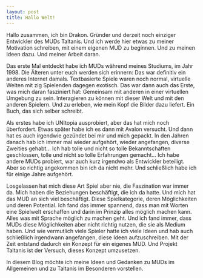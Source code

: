 ```yaml
---
layout: post
title: Hallo Welt!
---
```


Hallo zusammen, ich bin Drakon. Gründer und derzeit noch einziger Entwickler des MUDs Taltanis. Und ich werde hier etwas zu meiner Motivation schreiben, mit einem eigenen MUD zu beginnen. Und zu meinen Ideen dazu. Und meiner Arbeit daran.

Das erste Mal entdeckt habe ich MUDs während meines Studiums, im Jahr 1998. Die Älteren unter euch werden sich erinnern: Das war definitiv ein anderes Internet damals. Textbasierte Spiele waren noch normal, virtuelle Welten mit zig Spielenden dagegen exotisch. Das war dann auch das Erste, was mich daran fasziniert hat: Gemeinsam mit anderen in einer virtuellen Umgebung zu sein. Interagieren zu können mit dieser Welt und mit den anderen Spielern. Und zu erleben, wie mein Kopf die Bilder dazu liefert. Ein Buch, das sich selber schreibt.

Als erstes habe ich UNItopia ausprobiert, aber das hat mich noch überfordert. Etwas später habe ich es dann mit Avalon versucht. Und dann hat es auch irgendwie gezündet bei mir und mich gepackt. In den Jahren danach hab ich immer mal wieder aufgehört, wieder angefangen, diverse Zweities gehabt... Ich hab tolle und nicht so tolle Bekanntschaften geschlossen, tolle und nicht so tolle Erfahrungen gemacht... Ich habe andere MUDs probiert, war auch kurz irgendwo als Entwickler beteiligt. Aber so richtig angekommen bin ich da nicht mehr. Und schließlich habe ich für einige Jahre aufgehört.

Losgelassen hat mich diese Art Spiel aber nie, die Faszination war immer da. Mich haben die Beziehungen beschäftigt, die ich da hatte. Und mich hat das MUD an sich viel beschäftigt. Diese Spielkategorie, deren Möglichkeiten und deren Potential. Ich fand das immer spannend, dass man mit Worten eine Spielwelt erschaffen und darin im Prinzip alles möglich machen kann. Alles was mit Sprache möglich zu machen geht. Und ich fand immer, dass MUDs diese Möglichkeiten aber nicht richtig nutzen, die sie als Medium haben. Und wie vermutlich viele Spieler hatte ich viele Ideen und hab auch schließlich irgendwann angefangen, diese Ideen aufzuschreiben. Mit der Zeit entstand dadurch ein Konzept für ein eigenes MUD. Und Projekt Taltanis ist der Versuch, dieses Konzept umzusetzen.

In diesem Blog möchte ich meine Ideen und Gedanken zu MUDs im Allgemeinen und zu Taltanis im Besonderen vorstellen.
